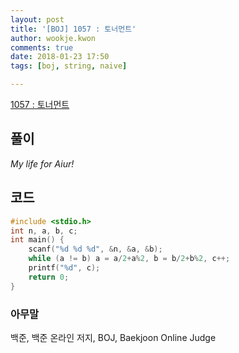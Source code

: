 ```yaml
---
layout: post
title: '[BOJ] 1057 : 토너먼트'
author: wookje.kwon
comments: true
date: 2018-01-23 17:50
tags: [boj, string, naive]

---
```


[1057 : 토너먼트](https://www.acmicpc.net/problem/1057)

## 풀이

*My life for Aiur!*

## 코드

```cpp
#include <stdio.h>
int n, a, b, c;
int main() {
    scanf("%d %d %d", &n, &a, &b);
    while (a != b) a = a/2+a%2, b = b/2+b%2, c++;
    printf("%d", c);
    return 0;
}
```

### 아무말  
백준, 백준 온라인 저지, BOJ, Baekjoon Online Judge
